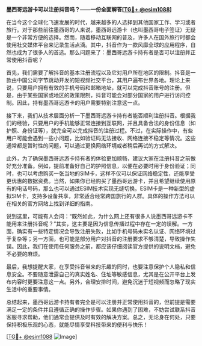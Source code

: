 **墨西哥远游卡可以注册抖音吗？——一份全面解答[[TG💪+ @esim1088](https://t.me/s/esim1088)]**

在当今这个全球化飞速发展的时代，越来越多的人选择到其他国家工作、学习或者旅行。对于那些前往墨西哥的人来说，墨西哥远游卡（也叫墨西哥电子签证）无疑是一个非常方便的选择。然而，随着移动互联网的普及，许多人在国外旅行时都会使用社交媒体平台来记录生活点滴。其中，抖音作为一款风靡全球的应用程序，自然也成为了很多人的首选。那么问题来了：墨西哥远游卡持有者是否可以注册并正常使用抖音呢？

首先，我们需要了解抖音的基本注册流程以及它对用户所在地区的限制。抖音是一款由中国公司字节跳动开发的短视频社交平台，其用户遍布世界各地。理论上来说，只要用户拥有有效的手机号码和邮箱地址，就可以完成抖音账号的注册。但是，由于某些国家或地区的政策限制，抖音可能会对部分国家的用户进行访问控制。因此，持有墨西哥远游卡的用户需要特别注意这一点。

接下来，我们从技术层面分析一下墨西哥远游卡持有者能否顺利注册抖音。根据我们的经验，只要用户的手机能够正常连接到互联网，并且具备合法的身份信息（如护照、身份证等），就完全可以完成抖音的注册过程。不过，在实际操作中，有些用户可能会遇到一些小问题，比如验证码无法接收、网络连接不稳定等情况。这些通常都是暂时性的问题，可以通过更换网络环境或者稍后再试的方式解决。

此外，为了确保墨西哥远游卡持有者的体验更加顺畅，建议大家在注册抖音之前做好充分准备。例如，提前准备好自己的护照信息，以便在必要时用于身份验证；同时，也可以考虑购买一张当地的SIM卡，这样不仅可以保证网络稳定性，还能享受更优惠的数据资费。当然，如果你已经购买了墨西哥远游卡，并且希望继续使用原有的电话号码，那么也可以通过ESIM技术实现无缝切换。ESIM卡是一种新型的虚拟SIM卡，支持多设备共享，非常适合经常跨国旅行的人群。具体的操作方法可以在相关的官方网站上找到详细的指南。

说到这里，可能有人会问：“既然如此，为什么网上还有很多人说墨西哥远游卡不能用来注册抖音呢？”其实，这主要是因为信息传播过程中存在一定的误解。一方面，确实有一些特定情况会导致注册失败，比如手机号码未实名认证、网络环境过于复杂等；另一方面，也可能是部分用户对抖音的注册要求不够清楚，导致操作失误。因此，我们在使用任何服务之前，都应该仔细阅读官方提供的说明文档，避免不必要的麻烦。

最后，我想提醒大家，在享受抖音带来的乐趣的同时，也要注意保护个人隐私和信息安全。不要随意泄露自己的真实姓名、住址等敏感信息，尤其是在公开平台上发布内容时更要注意这一点。另外，合理安排时间，避免沉迷于短视频而忽略了现实生活中的重要事情。

总结起来，墨西哥远游卡持有者完全是可以注册并正常使用抖音的，但前提是需要满足一定的条件并且遵循正确的操作步骤。如果你遇到了困难，不妨尝试联系抖音客服寻求帮助，他们通常会提供及时有效的解决方案。总之，无论身在何处，只要保持积极乐观的心态，就能尽情享受科技带来的便利与快乐！

[[TG💪+ @esim1088](https://t.me/s/esim1088) ![Image](https://i.postimg.cc/4NQfJmqS/Snipaste-2025-05-13-00-14-12.png)]